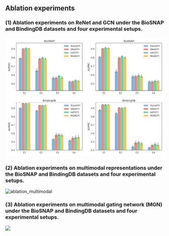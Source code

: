 ## Ablation experiments

### (1) Ablation experiments on ReNet and GCN under the BioSNAP and BindingDB datasets and four experimental setups.
![ablation_multimodal](./ablation_featureEncoder.png)

### (2) Ablation experiments on multimodal representations under the BioSNAP and BindingDB datasets and four experimental setups.
![ablation_multimodal](./Ablation_multimodal.png)

### (3) Ablation experiments on multimodal gating network (MGN) under the BioSNAP and BindingDB datasets and four experimental setups.
![](./Ablation_MGN.png)
